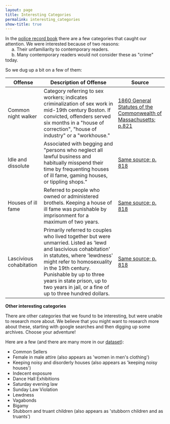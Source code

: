 ```yaml
---
layout: page
title: Interesting Categories
permalink: interesting_categories
show-title: true
---
```


In the [police record book](https://findingaids.bc.edu/repositories/2/archival_objects/47581) there are a few categories that caught our attention. We were interested because of two reasons: 
<br> <span style="margin-left: 20px;">
 a. Their unfamiliarity to contemporary readers.</span>
<br> <span style="margin-left: 20px;"> b. Many contemporary readers would not consider these as "crime" today.</span>

So we dug up a bit on a few of them:
  
| Offense | Description of Offense | Source |
|---------|----------------------|--------|
| Common night walker | Category referring to sex workers; indicates criminalization of sex work in mid-19th century Boston. If convicted, offenders served six months in a "house of correction", "house of industry" or a "workhouse." | [1860 General Statutes of the Commonwealth of Massachusetts; p.821](https://archive.org/details/generalstatuteso1860mass/page/820/mode/2up) |
| Idle and dissolute | Associated with begging and "persons who neglect all lawful business and habitually misspend their time by frequenting houses of ill fame, gaming houses, or tippling shops." | [Same source; p. 818](https://archive.org/details/generalstatuteso1860mass/page/818/mode/2up) |
| Houses of ill fame | Referred to people who owned or administered brothels. Keeping a house of ill fame was punishable by imprisonment for a maximum of two years. | [Same source; p. 818](https://archive.org/details/generalstatuteso1860mass/page/818/mode/2up) |
| Lascivious cohabitation | Primarily referred to couples who lived together but were unmarried. Listed as 'lewd and lascivious cohabitation' in statutes, where 'lewdness' might refer to homosexuality in the 19th century. Punishable by up to three years in state prison, up to two years in jail, or a fine of up to three hundred dollars. | [Same source; p. 818](https://archive.org/details/generalstatuteso1860mass/page/818/mode/2up) |


**Other interesting categories**

There are other categories that we found to be interesting, but were unable to research more about. We believe that you might want to research more about these, starting with google searches and then digging up some archives. Choose your adventure! 

Here are a few (and there are many more in our [dataset](/policedata/data)):

- Common Sellers
- Female in male attire (also appears as 'women in men's clothing')
- Keeping noisy and disorderly houses (also appears as 'keeping noisy houses')
- Indecent exposure
- Dance Hall Exhibitions
- Saturday evening law
- Sunday Law Violation
- Lewdness
- Vagabonds
- Bigamy
- Stubborn and truant children (also appears as 'stubborn children and as truants')
